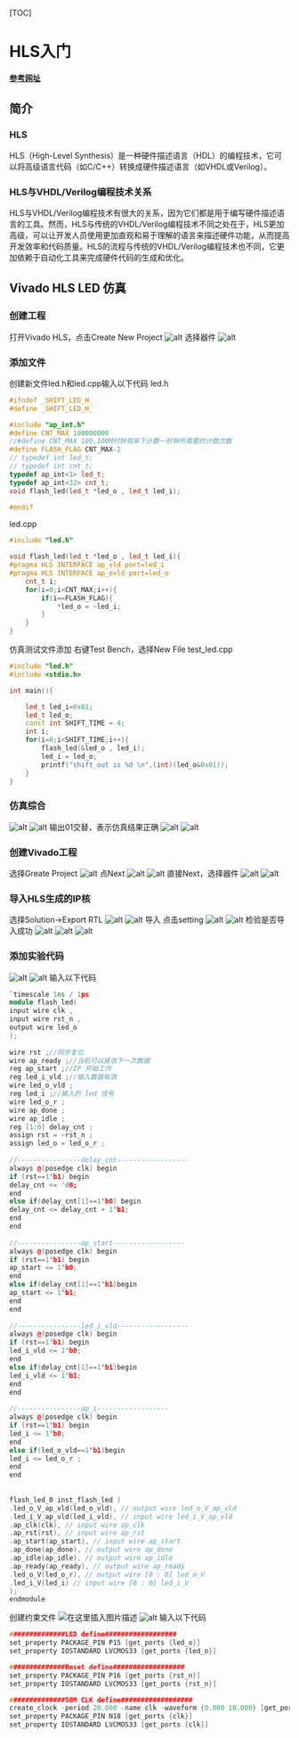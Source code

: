 [TOC]
# HLS入门
**[参考网址](https://blog.csdn.net/m0_58807717/article/details/130953226)**
## 简介
### HLS
HLS（High-Level Synthesis）是一种硬件描述语言（HDL）的编程技术，它可以将高级语言代码（如C/C++）转换成硬件描述语言（如VHDL或Verilog）。
### HLS与VHDL/Verilog编程技术关系
HLS与VHDL/Verilog编程技术有很大的关系，因为它们都是用于编写硬件描述语言的工具。然而，HLS与传统的VHDL/Verilog编程技术不同之处在于，HLS更加高级，可以让开发人员使用更加直观和易于理解的语言来描述硬件功能，从而提高开发效率和代码质量。HLS的流程与传统的VHDL/Verilog编程技术也不同，它更加依赖于自动化工具来完成硬件代码的生成和优化。
## Vivado HLS LED 仿真
### 创建工程
打开Vivado HLS，点击Create New Project
![alt](https://img-blog.csdnimg.cn/direct/ec8c1d19586a4cd7b4e0251ea81d6218.png)
选择器件
![alt](https://img-blog.csdnimg.cn/direct/f33146bdf15649fcb91e451aabad4ff0.png)
### 添加文件
创建新文件led.h和led.cpp输入以下代码
led.h
```cpp
#ifndef _SHIFT_LED_H_
#define _SHIFT_LED_H_

#include "ap_int.h"
#define CNT_MAX 100000000
//#define CNT_MAX 100,100M时钟频率下计数一秒钟所需要的计数次数
#define FLASH_FLAG CNT_MAX-2
// typedef int led_t;
// typedef int cnt_t;
typedef ap_int<1> led_t;
typedef ap_int<32> cnt_t;
void flash_led(led_t *led_o , led_t led_i);

#endif
```
led.cpp

```cpp
#include "led.h"

void flash_led(led_t *led_o , led_t led_i){
#pragma HLS INTERFACE ap_vld port=led_i
#pragma HLS INTERFACE ap_ovld port=led_o
	cnt_t i;
	for(i=0;i<CNT_MAX;i++){
		if(i==FLASH_FLAG){
			*led_o = ~led_i;
		}
	}
}
```
仿真测试文件添加
右键Test Bench，选择New File
test_led.cpp
```cpp
#include "led.h"
#include <stdio.h>

int main(){

	led_t led_i=0x01;
	led_t led_o;
	const int SHIFT_TIME = 4;
	int i;
	for(i=0;i<SHIFT_TIME;i++){
		flash_led(&led_o , led_i);
		led_i = led_o;
		printf("shift_out is %d \n",(int)(led_o&0x01));
	}
}
```
### 仿真综合
![alt](https://img-blog.csdnimg.cn/direct/a9a1c97753d244bbb89f32600bed9b43.png)
![alt](https://img-blog.csdnimg.cn/direct/43ef2b5393764798b221c5aab6e8d153.png)
输出01交替，表示仿真结果正确
![alt](https://img-blog.csdnimg.cn/direct/6aea891068a14216800c82badd021250.png)
![alt](https://img-blog.csdnimg.cn/direct/75d383727ed24dd197297c9f33a17773.png)
### 创建Vivado工程
选择Greate Project
![alt](https://img-blog.csdnimg.cn/direct/4978f744a6af455c8e57e6b993757e33.png)
点Next
![alt](https://img-blog.csdnimg.cn/direct/12c674b1d87045958d4a3fde14f07e32.png)
![alt](https://img-blog.csdnimg.cn/direct/e7b18bdef7964e1e99bb2dfc9dc267b7.png)
直接Next，选择器件
![alt](https://img-blog.csdnimg.cn/direct/ef31d880595046dabfe6aa34a5f6c33c.png)
![alt](https://img-blog.csdnimg.cn/direct/ed6c975570a448e29406eae5cf3a01a5.png)
### 导入HLS生成的IP核
选择Solution->Export RTL
![alt](https://img-blog.csdnimg.cn/direct/4a88e52875df417fad9d4cdf097b1961.png)
![alt](https://img-blog.csdnimg.cn/direct/6b19363c7766497792b260faf9454b61.png)
导入
点击setting
![alt](https://img-blog.csdnimg.cn/direct/fefb7de4df714e35be6da1ec02b37a87.png)
![alt](https://img-blog.csdnimg.cn/direct/68d96c7967154601a7c0cb62bba93f71.png)
检验是否导入成功
![alt](https://img-blog.csdnimg.cn/direct/ba58354048684949b475beaa9305ba03.png)
![alt](https://img-blog.csdnimg.cn/direct/bc877888325d4d50a0a9ed51ca208115.png)
![alt](https://img-blog.csdnimg.cn/direct/79fdc0878c0a48d9ac7ac777b873f02f.png)
### 添加实验代码
![alt](https://img-blog.csdnimg.cn/direct/78678159de934ff387f7f89b428defa5.png)
![alt](https://img-blog.csdnimg.cn/direct/6057b06dc26245888feb291a367a7dfc.png)
输入以下代码
```cpp
`timescale 1ns / 1ps
module flash_led(
input wire clk ,
input wire rst_n ,
output wire led_o
);
 
wire rst ;//同步复位
wire ap_ready ;//当前可以接收下一次数据
reg ap_start ;//IP 开始工作
reg led_i_vld ;//输入数据有效
wire led_o_vld ;
reg led_i ;//输入的 led 信号
wire led_o_r ;
wire ap_done ;
wire ap_idle ;
reg [1:0] delay_cnt ;
assign rst = ~rst_n ;
assign led_o = led_o_r ;
 
//----------------delay_cnt------------------
always @(posedge clk) begin
if (rst==1'b1) begin
delay_cnt <= 'd0;
end
else if(delay_cnt[1]==1'b0) begin
delay_cnt <= delay_cnt + 1'b1;
end
end
 
//----------------ap_start------------------
always @(posedge clk) begin
if (rst==1'b1) begin
ap_start <= 1'b0;
end
else if(delay_cnt[1]==1'b1)begin
ap_start <= 1'b1;
end
end
 
//----------------led_i_vld------------------
always @(posedge clk) begin
if (rst==1'b1) begin
led_i_vld <= 1'b0;
end
else if(delay_cnt[1]==1'b1)begin
led_i_vld <= 1'b1;
end
end
 
//----------------ap_i------------------
always @(posedge clk) begin
if (rst==1'b1) begin
led_i <= 1'b0;
end
else if(led_o_vld==1'b1)begin
led_i <= led_o_r ;
end
end
 
 
flash_led_0 inst_flash_led (
.led_o_V_ap_vld(led_o_vld), // output wire led_o_V_ap_vld
.led_i_V_ap_vld(led_i_vld), // input wire led_i_V_ap_vld
.ap_clk(clk), // input wire ap_clk
.ap_rst(rst), // input wire ap_rst
.ap_start(ap_start), // input wire ap_start
.ap_done(ap_done), // output wire ap_done
.ap_idle(ap_idle), // output wire ap_idle
.ap_ready(ap_ready), // output wire ap_ready
.led_o_V(led_o_r), // output wire [0 : 0] led_o_V
.led_i_V(led_i) // input wire [0 : 0] led_i_V
); 
endmodule

```
创建约束文件
![在这里插入图片描述](https://img-blog.csdnimg.cn/direct/a26c0b03604a4c049558ea6188fe8351.png)
![alt](https://img-blog.csdnimg.cn/direct/d784c1a8593242259e49f9a932c18509.png)
输入以下代码
```cpp
##############LED define################## 
set_property PACKAGE_PIN P15 [get_ports {led_o}] 
set_property IOSTANDARD LVCMOS33 [get_ports {led_o}]

##############Reset define################## 
set_property PACKAGE_PIN P16 [get_ports {rst_n}] 
set_property IOSTANDARD LVCMOS33 [get_ports {rst_n}]

##############50M CLK define################## 
create_clock -period 20.000 -name clk -waveform {0.000 10.000} [get_ports clk]
set_property PACKAGE_PIN N18 [get_ports {clk}] 
set_property IOSTANDARD LVCMOS33 [get_ports {clk}]

```